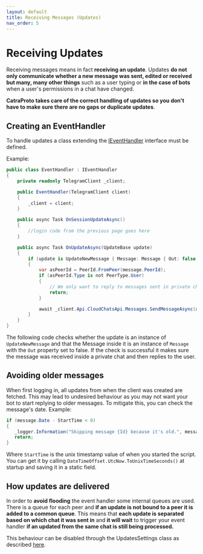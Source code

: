 ```yaml
---
layout: default
title: Receiving Messages (Updates)
nav_order: 5
---
```

# Receiving Updates
Receiving messages means in fact **receiving an update**. Updates **do not only communicate whether a new message was sent, edited or received but many, many other things** such as a user typing or **in the case of bots** when a user's permissions in a chat have changed.

**CatraProto takes care of the correct handling of updates so you don't have to make sure there are no gaps or duplicate updates**.

## Creating an EventHandler
To handle updates a class extending the [IEventHandler](https://github.com/CatraProto/Client/blob/master/src/CatraProto.Client/Updates/Interfaces/IEventHandler.cs) interface must be defined.

Example:
```cs
public class EventHandler : IEventHandler
{
    private readonly TelegramClient _client;

    public EventHandler(TelegramClient client)
    {
        _client = client;
    }

    public async Task OnSessionUpdateAsync()
    {
        //login code from the previous page goes here
    }

    public async Task OnUpdateAsync(UpdateBase update)
    {
        if (update is UpdateNewMessage { Message: Message { Out: false } message })
        {
            var asPeerId = PeerId.FromPeer(message.PeerId);
            if (asPeerId.Type is not PeerType.User)
            {
                // We only want to reply to messages sent in private chat.
                return;
            }

            await _client.Api.CloudChatsApi.Messages.SendMessageAsync(asPeerId, "Hello user. Thank you for contacting me and trying CatraProto!");
        }
    }
}
```

The following code checks whether the update is an instance of `UpdateNewMessage` and that the Message inside it is an instance of `Message` with the `Out` property set to false. If the check is successful it makes sure the message was received inside a private chat and then replies to the user.

## Avoiding older messages
When first logging in, all updates from when the client was created are fetched. This may lead to undesired behaviour as you may not want your bot to start replying to older messages. To mitigate this, you can check the message's date.
Example:
```cs
if (message.Date - StartTime < 0)
{
   _logger.Information("Skipping message {Id} because it's old.", message.Id);
   return;
}
```
Where `StartTime` is the unix timestamp value of when you started the script. You can get it by calling `DateTimeOffset.UtcNow.ToUnixTimeSeconds()` at startup and saving it in a static field.

## How updates are delivered
In order to **avoid flooding** the event handler some internal queues are used. There is a queue for each peer and **if an update is not bound to a peer it is added to a common queue**. This means that **each update is separated based on which chat it was sent in** and **it will wait** to trigger your event handler **if an updated from the same chat is still being processed.**

This behaviour can be disabled through the UpdatesSettings class as described [here](/library_configuration.md).
